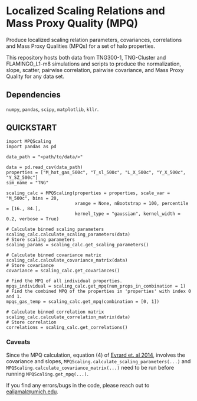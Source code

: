 # Localized Scaling Relations and Mass Proxy Quality (MPQ)

Produce localized scaling relation parameters, covariances, correlations and Mass Proxy Qualities (MPQs) for a set of halo properties.

This repository hosts both data from TNG300-1, TNG-Cluster and FLAMINGO_L1-m8 simulations and scripts to produce the normalization, slope, scatter, pairwise correlation, pairwise covariance, and Mass Proxy Quality for any data set.

## Dependencies

`numpy`, `pandas`, `scipy`, `matplotlib`, `kllr`.

## QUICKSTART

```
import MPQScaling
import pandas as pd

data_path = "<path/to/data/>"

data = pd.read_csv(data_path)
properties = ["M_hot_gas_500c", "T_sl_500c", "L_X_500c", "Y_X_500c", "Y_SZ_500c"]
sim_name = "TNG"

scaling_calc = MPQScaling(properties = properties, scale_var = "M_500c", bins = 20,
                          xrange = None, nBootstrap = 100, percentile = [16., 84.],
                          kernel_type = "gaussian", kernel_width = 0.2, verbose = True)

# Calculate binned scaling parameters
scaling_calc.calculate_scaling_parameters(data)
# Store scaling parameters
scaling_params = scaling_calc.get_scaling_parameters()

# Calculate binned covariance matrix
scaling_calc.calculate_covariance_matrix(data)
# Store covariance
covariance = scaling_calc.get_covariances()

# Find the MPQ of all individual properties.
mpqs_individual = scaling_calc.get_mpq(num_props_in_combination = 1)
# Find the combined MPQ of the properties in 'properties' with index 0 and 1.
mpqs_gas_temp = scaling_calc.get_mpq(combination = [0, 1])

# Calculate binned correlation matrix
scaling_calc.calculate_correlation_matrix(data)
# Store correlation
correlations = scaling_calc.get_correlations()

```

### Caveats

Since the MPQ calculation, equation (4) of [Evrard et. al 2014](https://academic.oup.com/mnras/article/441/4/3562/1217975), involves the covariance and slopes, `MPQScaling.calculate_scaling_parameters(...)` and `MPQScaling.calculate_covariance_matrix(...)` need to be run before running `MPQScaling.get_mpq(...)`.


If you find any errors/bugs in the code, please reach out to ealjamal@umich.edu.